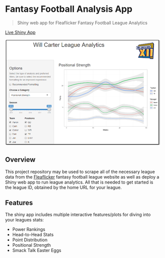# Fantasy Football Analysis App
> Shiny web app for Fleaflicker Fantasy Football League Analytics

[Live Shiny App](https://jdegregorio.shinyapps.io/wcbowl/)

![](screenshot.png)

## Overview
This project repository may be used to scrape all of the necessary league data from the [Fleaflicker](www.fleaflicker.com) fantasy football league website as well as deploy a Shiny web app to run league analytics.  All that is needed to get started is the league ID, obtained by the home URL for your league.

## Features

The shiny app includes multiple interactive features/plots for diving into your leagues stats:
  * Power Rankings
  * Head-to-Head Stats
  * Point Distribution
  * Positional Strength
  * Smack Talk Easter Eggs
